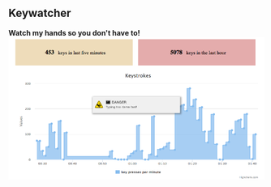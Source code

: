 ## Keywatcher
__Watch my hands so you don't have to!__
![Mac Screenshot](https://raw.githubusercontent.com/jackaperkins/keywatcher/master/demo.png)
